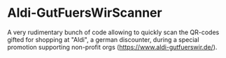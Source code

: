 # Aldi-GutFuersWirScanner
A very rudimentary bunch of code allowing to quickly scan the QR-codes gifted for shopping at "Aldi", a german discounter, during a special promotion supporting non-profit orgs (https://www.aldi-gutfuerswir.de/).
